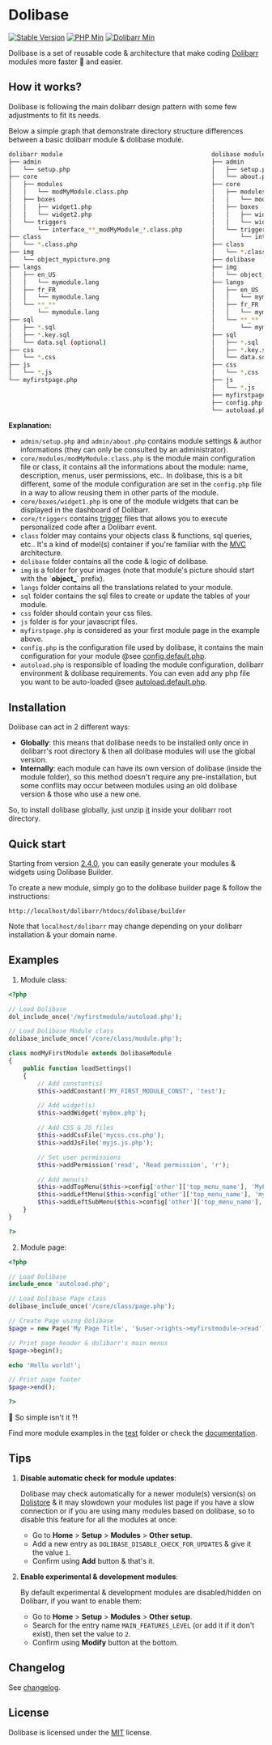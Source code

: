 # Dolibase

[![Stable Version](https://img.shields.io/badge/stable-v2.7.0-brightgreen.svg)](https://github.com/AXeL-dev/dolibase/releases/tag/v2.7.0)
[![PHP Min](https://img.shields.io/badge/PHP-%3E%3D%205.3-blue.svg)](https://github.com/php)
[![Dolibarr Min](https://img.shields.io/badge/Dolibarr-%3E%3D%203.8.x-orange.svg)](https://github.com/Dolibarr/dolibarr)

Dolibase is a set of reusable code & architecture that make coding [Dolibarr](https://github.com/Dolibarr/dolibarr) modules more faster :rocket: and easier.

## How it works?

Dolibase is following the main dolibarr design pattern with some few adjustments to fit its needs.

Below a simple graph that demonstrate directory structure differences between a basic dolibarr module & dolibase module.

```bash
dolibarr module                                         dolibase module
├── admin                                               ├── admin
│   └── setup.php                                       │   ├── setup.php
├── core                                                │   └── about.php
│   ├── modules                                         ├── core
│   │   └── modMyModule.class.php                       │   ├── modules
│   ├── boxes                                           │   │   └── modMyModule.class.php
│   │   ├── widget1.php                                 │   ├── boxes
│   │   └── widget2.php                                 │   │   ├── widget1.php
│   └── triggers                                        │   │   └── widget2.php
│       └── interface_**_modMyModule_*.class.php        │   └── triggers
├── class                                               │       └── interface_**_modMyModule_*.class.php
│   └── *.class.php                                     ├── class
├── img                                                 │   └── *.class.php
│   └── object_mypicture.png                            ├── dolibase
├── langs                                               ├── img
│   ├── en_US                                           │   └── object_mypicture.png
│   │   └── mymodule.lang                               ├── langs
│   ├── fr_FR                                           │   ├── en_US
│   │   └── mymodule.lang                               │   │   └── mymodule.lang
│   └── **_**                                           │   ├── fr_FR
│       └── mymodule.lang                               │   │   └── mymodule.lang
├── sql                                                 │   └── **_**
│   ├── *.sql                                           │       └── mymodule.lang
│   ├── *.key.sql                                       ├── sql
│   └── data.sql (optional)                             │   ├── *.sql
├── css                                                 │   ├── *.key.sql
│   └── *.css                                           │   └── data.sql (optional)
├── js                                                  ├── css
│   └── *.js                                            │   └── *.css
└── myfirstpage.php                                     ├── js
                                                        │   └── *.js
                                                        ├── myfirstpage.php
                                                        ├── config.php (mandatory)
                                                        └── autoload.php (mandatory)
```

**Explanation:**
- `admin/setup.php` and `admin/about.php` contains module settings & author informations (they can only be consulted by an administrator).
- `core/modules/modMyModule.class.php` is the module main configuration file or class, it contains all the informations about the module: name, description, menus, user permissions, etc.. In dolibase, this is a bit different, some of the module configuration are set in the `config.php` file in a way to allow reusing them in other parts of the module.
- `core/boxes/widget1.php` is one of the module widgets that can be displayed in the dashboard of Dolibarr.
- `core/triggers` contains [trigger](https://wiki.dolibarr.org/index.php/Triggers) files that allows you to execute personalized code after a Dolibarr event.
- `class` folder may contains your objects class & functions, sql queries, etc.. It's a kind of model(s) container if you're familiar with the [MVC](https://en.wikipedia.org/wiki/Model%E2%80%93view%E2%80%93controller) architecture.
- `dolibase` folder contains all the code & logic of dolibase.
- `img` is a folder for your images (note that module's picture should start with the \`**object_**\` prefix).
- `langs` folder contains all the translations related to your module.
- `sql` folder contains the sql files to create or update the tables of your module.
- `css` folder should contain your css files.
- `js` folder is for your javascript files.
- `myfirstpage.php` is considered as your first module page in the example above.
- `config.php` is the configuration file used by dolibase, it contains the main configuration for your module @see [config.default.php](https://github.com/AXeL-dev/dolibase/blob/master/test/config.default.php).
- `autoload.php` is responsible of loading the module configuration, dolibarr environment & dolibase requirements. You can even add any php file you want to be auto-loaded @see [autoload.default.php](https://github.com/AXeL-dev/dolibase/blob/master/test/autoload.default.php).

## Installation

Dolibase can act in 2 different ways:
 - **Globally**: this means that dolibase needs to be installed only once in dolibarr's root directory & then all dolibase modules will use the global version.
 - **Internally**: each module can have its own version of dolibase (inside the module folder), so this method doesn't require any pre-installation, but some conflits may occur between modules using an old dolibase version & those who use a new one.

So, to install dolibase globally, just unzip [it](https://github.com/AXeL-dev/dolibase/releases) inside your dolibarr root directory.

## Quick start

Starting from version [2.4.0](https://github.com/AXeL-dev/dolibase/releases/tag/v2.4.0), you can easily generate your modules & widgets using Dolibase Builder.

To create a new module, simply go to the dolibase builder page & follow the instructions:

```
http://localhost/dolibarr/htdocs/dolibase/builder
```

Note that `localhost/dolibarr` may change depending on your dolibarr installation & your domain name.

## Examples

1. Module class:

```php
<?php

// Load Dolibase
dol_include_once('/myfirstmodule/autoload.php');

// Load Dolibase Module class
dolibase_include_once('/core/class/module.php');

class modMyFirstModule extends DolibaseModule
{
	public function loadSettings()
	{
		// Add constant(s)
		$this->addConstant('MY_FIRST_MODULE_CONST', 'test');

		// Add widget(s)
		$this->addWidget('mybox.php');

		// Add CSS & JS files
		$this->addCssFile('mycss.css.php');
		$this->addJsFile('myjs.js.php');

		// Set user permissions
		$this->addPermission('read', 'Read permission', 'r');

		// Add menu(s)
		$this->addTopMenu($this->config['other']['top_menu_name'], 'MyFirstMenu', '/myfirstmodule/index.php?test=1');
		$this->addLeftMenu($this->config['other']['top_menu_name'], 'myleftmenu', 'MyLeftMenu', '/myfirstmodule/index.php?test=2');
		$this->addLeftSubMenu($this->config['other']['top_menu_name'], 'myleftmenu', 'mysubleftmenu', 'MySubLeftMenu', '/myfirstmodule/index.php?test=3');
	}
}

?>
```

2. Module page:

```php
<?php

// Load Dolibase
include_once 'autoload.php';

// Load Dolibase Page class
dolibase_include_once('/core/class/page.php');

// Create Page using Dolibase
$page = new Page('My Page Title', '$user->rights->myfirstmodule->read'); // set page title & control user access

// Print page header & dolibarr's main menus
$page->begin();

echo 'Hello world!';

// Print page footer
$page->end();

?>
```

:tada: So simple isn't it ?!

Find more module examples in the [test](https://github.com/AXeL-dev/dolibase/tree/master/test) folder or check the [documentation](https://axel-dev.github.io/dolibase/).

## Tips

1. **Disable automatic check for module updates**:

   Dolibase may check automatically for a newer module(s) version(s) on [Dolistore](https://www.dolistore.com/) & it may slowdown your modules list page if you have a slow connection or if you are using many modules based on dolibase, so to disable this feature for all the modules at once:

      - Go to **Home** > **Setup** > **Modules** > **Other setup**.
      - Add a new entry as `DOLIBASE_DISABLE_CHECK_FOR_UPDATES` & give it the value `1`.
      - Confirm using **Add** button & that's it.

2. **Enable experimental & development modules**:

   By default experimental & development modules are disabled/hidden on Dolibarr, if you want to enable them:

      - Go to **Home** > **Setup** > **Modules** > **Other setup**.
      - Search for the entry name `MAIN_FEATURES_LEVEL` (or add it if it don't exist), then set the value to `2`.
      - Confirm using **Modify** button at the bottom.

## Changelog

See [changelog](changelog.md).

## License

Dolibase is licensed under the [MIT](LICENSE) license.
